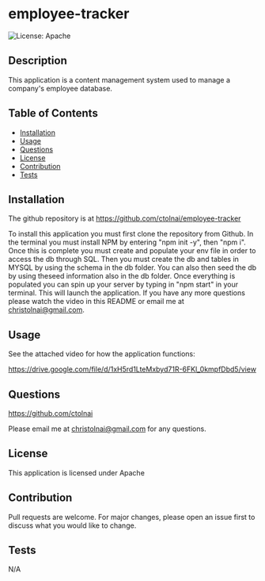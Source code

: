 # employee-tracker
  ![License: Apache](https://img.shields.io/badge/License-Apache-blueviolet.svg)
  ## Description
  This application is a content management system used to manage a company's employee database.
  ## Table of Contents
  - [Installation](#installation)
  - [Usage](#usage)
  - [Questions](#questions)
  - [License](#license)
  - [Contribution](#contribution)
  - [Tests](#tests)
  ## Installation
  The github repository is at https://github.com/ctolnai/employee-tracker

  To install this application you must first clone the repository from Github.  In the terminal you must install NPM by entering "npm init -y", then "npm i".  Once this is complete you must create and populate your env file in order to access the db through SQL.  Then you must create the db and tables in MYSQL by using the schema in the db folder.  You can also then seed the db by using theseed information also in the db folder.  Once everything is populated you can spin up your server by typing in "npm start" in your terminal.  This will launch the application.  If you have any more questions please watch the video in this README or email me at christolnai@gmail.com.
  ## Usage
  See the attached video for how the application functions:

  https://drive.google.com/file/d/1xH5rd1LteMxbyd71R-6FKl_0kmpfDbd5/view
  ## Questions
  https://github.com/ctolnai

  Please email me at christolnai@gmail.com for any questions.
  ## License
  This application is licensed under Apache
  ## Contribution
  Pull requests are welcome. For major changes, please open an issue first to discuss what you would like to change.
  ## Tests
  N/A